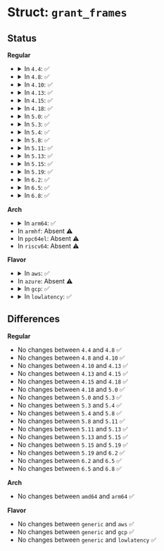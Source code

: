 # Struct: <code>grant_frames</code>

## Status
<b>Regular</b>
<ul>
<li>
<details>
<summary>In <code>4.4</code>: ✅</summary>

```c
struct grant_frames {
    xen_pfn_t *pfn;
    unsigned int count;
    void *vaddr;
};
```
</details>
</li>
<li>
<details>
<summary>In <code>4.8</code>: ✅</summary>

```c
struct grant_frames {
    xen_pfn_t *pfn;
    unsigned int count;
    void *vaddr;
};
```
</details>
</li>
<li>
<details>
<summary>In <code>4.10</code>: ✅</summary>

```c
struct grant_frames {
    xen_pfn_t *pfn;
    unsigned int count;
    void *vaddr;
};
```
</details>
</li>
<li>
<details>
<summary>In <code>4.13</code>: ✅</summary>

```c
struct grant_frames {
    xen_pfn_t *pfn;
    unsigned int count;
    void *vaddr;
};
```
</details>
</li>
<li>
<details>
<summary>In <code>4.15</code>: ✅</summary>

```c
struct grant_frames {
    xen_pfn_t *pfn;
    unsigned int count;
    void *vaddr;
};
```
</details>
</li>
<li>
<details>
<summary>In <code>4.18</code>: ✅</summary>

```c
struct grant_frames {
    xen_pfn_t *pfn;
    unsigned int count;
    void *vaddr;
};
```
</details>
</li>
<li>
<details>
<summary>In <code>5.0</code>: ✅</summary>

```c
struct grant_frames {
    xen_pfn_t *pfn;
    unsigned int count;
    void *vaddr;
};
```
</details>
</li>
<li>
<details>
<summary>In <code>5.3</code>: ✅</summary>

```c
struct grant_frames {
    xen_pfn_t *pfn;
    unsigned int count;
    void *vaddr;
};
```
</details>
</li>
<li>
<details>
<summary>In <code>5.4</code>: ✅</summary>

```c
struct grant_frames {
    xen_pfn_t *pfn;
    unsigned int count;
    void *vaddr;
};
```
</details>
</li>
<li>
<details>
<summary>In <code>5.8</code>: ✅</summary>

```c
struct grant_frames {
    xen_pfn_t *pfn;
    unsigned int count;
    void *vaddr;
};
```
</details>
</li>
<li>
<details>
<summary>In <code>5.11</code>: ✅</summary>

```c
struct grant_frames {
    xen_pfn_t *pfn;
    unsigned int count;
    void *vaddr;
};
```
</details>
</li>
<li>
<details>
<summary>In <code>5.13</code>: ✅</summary>

```c
struct grant_frames {
    xen_pfn_t *pfn;
    unsigned int count;
    void *vaddr;
};
```
</details>
</li>
<li>
<details>
<summary>In <code>5.15</code>: ✅</summary>

```c
struct grant_frames {
    xen_pfn_t *pfn;
    unsigned int count;
    void *vaddr;
};
```
</details>
</li>
<li>
<details>
<summary>In <code>5.19</code>: ✅</summary>

```c
struct grant_frames {
    xen_pfn_t *pfn;
    unsigned int count;
    void *vaddr;
};
```
</details>
</li>
<li>
<details>
<summary>In <code>6.2</code>: ✅</summary>

```c
struct grant_frames {
    xen_pfn_t *pfn;
    unsigned int count;
    void *vaddr;
};
```
</details>
</li>
<li>
<details>
<summary>In <code>6.5</code>: ✅</summary>

```c
struct grant_frames {
    xen_pfn_t *pfn;
    unsigned int count;
    void *vaddr;
};
```
</details>
</li>
<li>
<details>
<summary>In <code>6.8</code>: ✅</summary>

```c
struct grant_frames {
    xen_pfn_t *pfn;
    unsigned int count;
    void *vaddr;
};
```
</details>
</li>
</ul>
<b>Arch</b>
<ul>
<li>
<details>
<summary>In <code>arm64</code>: ✅</summary>

```c
struct grant_frames {
    xen_pfn_t *pfn;
    unsigned int count;
    void *vaddr;
};
```
</details>
</li>
<li>
In <code>armhf</code>: Absent ⚠️
</li>
<li>
In <code>ppc64el</code>: Absent ⚠️
</li>
<li>
In <code>riscv64</code>: Absent ⚠️
</li>
</ul>
<b>Flavor</b>
<ul>
<li>
<details>
<summary>In <code>aws</code>: ✅</summary>

```c
struct grant_frames {
    xen_pfn_t *pfn;
    unsigned int count;
    void *vaddr;
};
```
</details>
</li>
<li>
In <code>azure</code>: Absent ⚠️
</li>
<li>
<details>
<summary>In <code>gcp</code>: ✅</summary>

```c
struct grant_frames {
    xen_pfn_t *pfn;
    unsigned int count;
    void *vaddr;
};
```
</details>
</li>
<li>
<details>
<summary>In <code>lowlatency</code>: ✅</summary>

```c
struct grant_frames {
    xen_pfn_t *pfn;
    unsigned int count;
    void *vaddr;
};
```
</details>
</li>
</ul>

## Differences
<b>Regular</b>
<ul>
<li>
No changes between <code>4.4</code> and <code>4.8</code> ✅
</li>
<li>
No changes between <code>4.8</code> and <code>4.10</code> ✅
</li>
<li>
No changes between <code>4.10</code> and <code>4.13</code> ✅
</li>
<li>
No changes between <code>4.13</code> and <code>4.15</code> ✅
</li>
<li>
No changes between <code>4.15</code> and <code>4.18</code> ✅
</li>
<li>
No changes between <code>4.18</code> and <code>5.0</code> ✅
</li>
<li>
No changes between <code>5.0</code> and <code>5.3</code> ✅
</li>
<li>
No changes between <code>5.3</code> and <code>5.4</code> ✅
</li>
<li>
No changes between <code>5.4</code> and <code>5.8</code> ✅
</li>
<li>
No changes between <code>5.8</code> and <code>5.11</code> ✅
</li>
<li>
No changes between <code>5.11</code> and <code>5.13</code> ✅
</li>
<li>
No changes between <code>5.13</code> and <code>5.15</code> ✅
</li>
<li>
No changes between <code>5.15</code> and <code>5.19</code> ✅
</li>
<li>
No changes between <code>5.19</code> and <code>6.2</code> ✅
</li>
<li>
No changes between <code>6.2</code> and <code>6.5</code> ✅
</li>
<li>
No changes between <code>6.5</code> and <code>6.8</code> ✅
</li>
</ul>
<b>Arch</b>
<ul>
<li>
No changes between <code>amd64</code> and <code>arm64</code> ✅
</li>
</ul>
<b>Flavor</b>
<ul>
<li>
No changes between <code>generic</code> and <code>aws</code> ✅
</li>
<li>
No changes between <code>generic</code> and <code>gcp</code> ✅
</li>
<li>
No changes between <code>generic</code> and <code>lowlatency</code> ✅
</li>
</ul>
